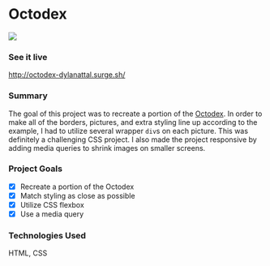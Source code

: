 # Octodex

<img src="public/giphy-octodex.gif">

### See it live

http://octodex-dylanattal.surge.sh/

### Summary

The goal of this project was to recreate a portion of the [Octodex](https://octodex.github.com/). In order to make all of the borders, pictures, and extra styling line up according to the example, I had to utilize several wrapper `div`s on each picture. This was definitely a challenging CSS project. I also made the project responsive by adding media queries to shrink images on smaller screens.

### Project Goals

- [x] Recreate a portion of the Octodex
- [x] Match styling as close as possible
- [x] Utilize CSS flexbox
- [x] Use a media query

### Technologies Used

HTML, CSS
